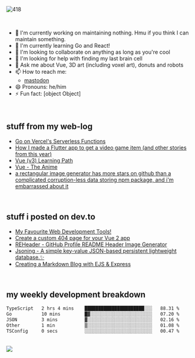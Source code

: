 <!-- ```
 __      __  ______  ____    ____    __  __  ____
/\ \  __/\ \/\  _  \/\  _`\ /\  _`\ /\ \/\ \/\  _`\
\ \ \/\ \ \ \ \ \L\ \ \,\L\_\ \,\L\_\ \ \ \ \ \ \L\ \
 \ \ \ \ \ \ \ \  __ \/_\__ \\/_\__ \\ \ \ \ \ \ ,__/
  \ \ \_/ \_\ \ \ \/\ \/\ \L\ \/\ \L\ \ \ \_\ \ \ \/
   \ `\___x___/\ \_\ \_\ `\____\ `\____\ \_____\ \_\
    '\/__//__/  \/_/\/_/\/_____/\/_____/\/_____/\/_/

``` -->

![418](https://http.cat/418)


<br />

 - 🔭 I'm currently working on maintaining nothing. Hmu if you think I can maintain something.
 - 🌱 I'm currently learning Go and React!
 - 👯 I'm looking to collaborate on anything as long as you're cool
 - 🤔 I'm looking for help with finding my last brain cell
 - 💬 Ask me about Vue, 3D art (including voxel art), donuts and robots
 - 📫 How to reach me: 
      - [mastodon](https://social.dino.icu/@thepixelatedonut)  
 - 😄 Pronouns: he/him
 - ⚡ Fun fact: [object Object]

<br />


## stuff from my web-log

<!--START_SECTION:feed-->
* [Go on Vercel&#39;s Serverless Functions](https:&#x2F;&#x2F;blog.khaleelgibran.com&#x2F;posts&#x2F;go-serverless-vercel&#x2F;)
* [How I made a Flutter app to get a video game item (and other stories from this year)](https:&#x2F;&#x2F;blog.khaleelgibran.com&#x2F;posts&#x2F;2023-year-in-review&#x2F;)
* [Vue (v3) Learning Path](https:&#x2F;&#x2F;blog.khaleelgibran.com&#x2F;posts&#x2F;vue-learning-path&#x2F;)
* [Vue - The Anime](https:&#x2F;&#x2F;blog.khaleelgibran.com&#x2F;posts&#x2F;vue-the-anime&#x2F;)
* [a rectangular image generator has more stars on github than a complicated corruption-less data storing npm package, and i&#39;m embarrassed about it](https:&#x2F;&#x2F;blog.khaleelgibran.com&#x2F;posts&#x2F;reheader-has-more-stars-than-jsoning&#x2F;)
<!--END_SECTION:feed-->

<br />

## stuff i posted on dev.to

<!-- BLOG-POST-LIST:START -->
- [My Favourite Web Development Tools!](https://dev.to/khalby786/my-favourite-web-development-tools-16af)
- [Create a custom 404 page for your Vue 2 app](https://dev.to/khalby786/create-a-custom-404-page-for-your-vue-app-1d0a)
- [REHeader - GitHub Profile README Header Image Generator](https://dev.to/khalby786/reheader-github-profile-readme-header-image-generator-45pe)
- [Jsoning - A simple key-value JSON-based persistent lightweight database.✨](https://dev.to/khalby786/jsoning-a-simple-key-value-json-based-persistent-lightweight-database-51c0)
- [Creating a Markdown Blog with EJS &amp; Express](https://dev.to/khalby786/creating-a-markdown-blog-with-ejs-express-j40)
<!-- BLOG-POST-LIST:END -->

<br />

## my weekly development breakdown

<!--START_SECTION:waka-->

```txt
TypeScript   2 hrs 4 mins    ██████████████████████░░░   88.31 %
Go           10 mins         █▓░░░░░░░░░░░░░░░░░░░░░░░   07.20 %
JSON         3 mins          ▓░░░░░░░░░░░░░░░░░░░░░░░░   02.16 %
Other        1 min           ▒░░░░░░░░░░░░░░░░░░░░░░░░   01.08 %
TSConfig     0 secs          ░░░░░░░░░░░░░░░░░░░░░░░░░   00.47 %
```

<!--END_SECTION:waka-->

<br />

<img src="https://github-profile-trophy.vercel.app/?username=khalby786&theme=nord&no-frame=true&margin-w=10&column=10" />

